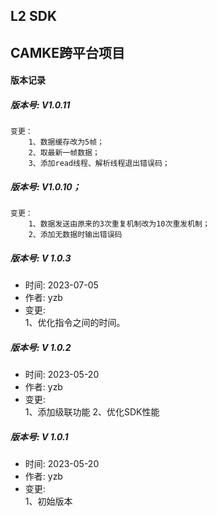 ## L2 SDK
## CAMKE跨平台项目

#### 版本记录

##### 版本号: V1.0.11
    变更：
        1、数据缓存改为5帧；
        2、取最新一帧数据；
        3、添加read线程、解析线程退出错误码；

##### 版本号:  V1.0.10；
    变更：
        1、数据发送由原来的3次重复机制改为10次重发机制；
        2、添加无数据时输出错误码

##### 版本号: V 1.0.3
- 时间: 2023-07-05
- 作者: yzb
- 变更:     
    1、优化指令之间的时间。
    
##### 版本号: V 1.0.2
- 时间: 2023-05-20
- 作者: yzb
- 变更:     
    1、添加级联功能
    2、优化SDK性能	

##### 版本号: V 1.0.1
- 时间: 2023-05-20
- 作者: yzb
- 变更:     
    1、初始版本   
